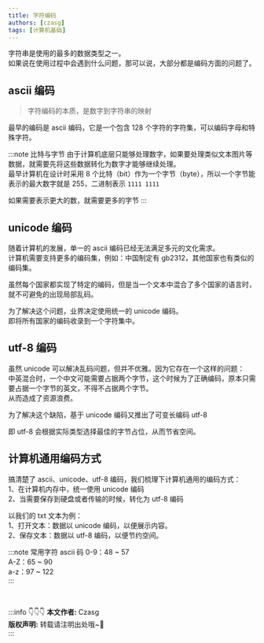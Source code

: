 ```yaml
---
title: 字符编码
authors: [czasg]
tags: [计算机基础]
---
```


字符串是使用的最多的数据类型之一。  
如果说在使用过程中会遇到什么问题，那可以说，大部分都是编码方面的问题了。

<!--truncate-->

## ascii 编码
> 字符编码的本质，是数字到字符串的映射

最早的编码是 ascii 编码，它是一个包含 128 个字符的字符集，可以编码字母和特殊字符。

:::note 比特与字节
由于计算机底层只能够处理数字，如果要处理类似文本图片等数据，就需要先将这些数据转化为数字才能够继续处理。  
最早计算机在设计时采用 8 个比特（bit）作为一个字节（byte），所以一个字节能表示的最大数字就是 255，二进制表示 `1111 1111`

如果需要表示更大的数，就需要更多的字节
:::

## unicode 编码
随着计算机的发展，单一的 ascii 编码已经无法满足多元的文化需求。  
计算机需要支持更多的编码集，例如：中国制定有 gb2312，其他国家也有类似的编码集。

虽然每个国家都实现了特定的编码，但是当一个文本中混合了多个国家的语言时，就不可避免的出现局部乱码。

为了解决这个问题，业界决定使用统一的 unicode 编码。  
即将所有国家的编码收录到一个字符集中。


## utf-8 编码
虽然 unicode 可以解决乱码问题，但并不优雅。因为它存在一个这样的问题：  
中英混合时，一个中文可能需要占据两个字节，这个时候为了正确编码，原本只需要占据一个字节的英文，不得不占据两个字节。  
从而造成了资源浪费。

为了解决这个缺陷，基于 unicode 编码又推出了可变长编码 utf-8

即 utf-8 会根据实际类型选择最佳的字节占位，从而节省空间。


## 计算机通用编码方式
搞清楚了 ascii、unicode、utf-8 编码，我们梳理下计算机通用的编码方式：    
1、在计算机内存中，统一使用 unicode 编码    
2、当需要保存到硬盘或者传输的时候，转化为 utf-8 编码   


以我们的 txt 文本为例：  
1、打开文本：数据以 unicode 编码，以便展示内容。  
2、保存文本：数据以 utf-8 编码，以便节约空间。

:::note 常用字符 ascii 码
0-9：48 ~ 57   
A-Z：65 ~ 90    
a-z：97 ~ 122    
:::


<br/>

:::info 👇👇👇
**本文作者:** Czasg     
**版权声明:** 转载请注明出处哦~👮‍    
:::
